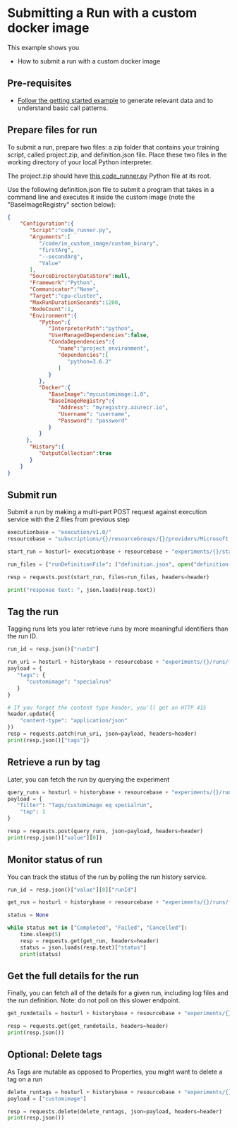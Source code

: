 # Submitting a Run with a custom docker image

This example shows you

* How to submit a run with a custom docker image

## Pre-requisites

 * [Follow the getting started example](./rest-submit-run.md) to generate relevant data and to understand basic call patterns.


## Prepare files for run

To submit a run, prepare two files: a zip folder that contains your training script, called project.zip, and definition.json file. Place these two files in the working directory of your local Python interpreter.

The project.zip should have [this code_runner.py](./code_runner.py) Python file at its root.


Use the following definition.json file to submit a program that takes in a command line and executes it inside the custom image (note the "BaseImageRegistry" section below):

```json
{
    "Configuration":{
       "Script":"code_runner.py",
       "Arguments":[
          "/code/in_custom_image/custom_binary",
          "firstArg",
          "--secondArg",
          "Value"
       ],
       "SourceDirectoryDataStore":null,
       "Framework":"Python",
       "Communicator":"None",
       "Target":"cpu-cluster",
       "MaxRunDurationSeconds":1200,
       "NodeCount":1,
       "Environment":{
          "Python":{
             "InterpreterPath":"python",
             "UserManagedDependencies":false,
             "CondaDependencies":{
                "name":"project_environment",
                "dependencies":[
                   "python=3.6.2"
                ]
             }
          },
          "Docker":{
             "BaseImage":"mycustomimage:1.0",
             "BaseImageRegistry":{
                "Address": "myregistry.azurecr.io",
                "Username": "username",
                "Password": "password"
             }
          }
      },
       "History":{
          "OutputCollection":true
       }
    }
}
```

## Submit run

Submit a run by making a multi-part POST request against execution service with the 2 files from previous step

```python
executionbase = "execution/v1.0/"
resourcebase = "subscriptions/{}/resourceGroups/{}/providers/Microsoft.MachineLearningServices/workspaces/{}/".format(subid,rg,ws)

start_run = hosturl+ executionbase + resourcebase + "experiments/{}/startrun".format(experiment_name)

run_files = {"runDefinitionFile": ("definition.json", open("definition.json","rb")), "projectZipFile": ("project.zip", open("project.zip","rb"))}

resp = requests.post(start_run, files=run_files, headers=header)

print("response text: ", json.loads(resp.text))
```

## Tag the run

Tagging runs lets you later retrieve runs by more meaningful identifiers than the run ID.

```python
run_id = resp.json()["runId"]

run_uri = hosturl + historybase + resourcebase + "experiments/{}/runs/{}".format(experiment_name,run_id)
payload = {
   "tags": {
      "customimage": "specialrun"
   }
}

# If you forget the content type header, you'll get an HTTP 415
header.update({
    "content-type": "application/json"
})
resp = requests.patch(run_uri, json=payload, headers=header)
print(resp.json()["tags"])
```

## Retrieve a run by tag

Later, you can fetch the run by querying the experiment

```python
query_runs = hosturl + historybase + resourcebase + "experiments/{}/runs:query".format(experiment_name)
payload = {
   "filter": "Tags/customimage eq specialrun",
    "top": 1
}

resp = requests.post(query_runs, json=payload, headers=header)
print(resp.json()["value"][0])
```

## Monitor status of run

You can track the status of the run by polling the run history service.

```python
run_id = resp.json()["value"][0]["runId"]

get_run = hosturl + historybase + resourcebase + "experiments/{}/runs/{}".format(experiment_name,run_id)

status = None

while status not in ["Completed", "Failed", "Cancelled"]:
    time.sleep(5)
    resp = requests.get(get_run, headers=header)
    status = json.loads(resp.text)["status"]
    print(status)
```

## Get the full details for the run

Finally, you can fetch all of the details for a given run, including log files and the run definition. Note: do not poll on this slower endpoint.

```python
get_rundetails = hosturl + historybase + resourcebase + "experiments/{}/runs/{}/details".format(experiment_name, run_id)

resp = requests.get(get_rundetails, headers=header)
print(resp.json())
```

## Optional: Delete tags

As Tags are mutable as opposed to Properties, you might want to delete a tag on a run

```python
delete_runtags = hosturl + historybase + resourcebase + "experiments/{}/runs/{}/tags".format(experiment_name, run_id)
payload = ["customimage"]

resp = requests.delete(delete_runtags, json=payload, headers=header)
print(resp.json())
```
